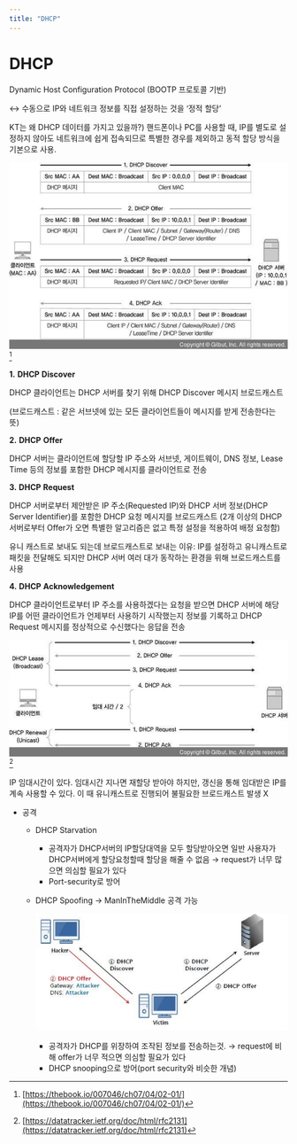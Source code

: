 ```yaml
---
title: "DHCP"
---
```


# DHCP

Dynamic Host Configuration Protocol (BOOTP 프로토콜 기반)

↔ 수동으로 IP와 네트워크 정보를 직접 설정하는 것을 ‘정적 할당’

KT는 왜 DHCP 데이터를 가지고 있을까?) 핸드폰이나 PC를 사용할 때, IP를 별도로 설정하지 않아도 네트워크에 쉽게 접속되므로 특별한 경우를 제외하고 동적 할당 방식을 기본으로 사용.

![Untitled](/assets/DHCP/Untitled.png)[^1]

**1.** **DHCP** **Discover**

DHCP 클라이언트는 DHCP 서버를 찾기 위해 DHCP Discover 메시지 브로드캐스트

(브로드캐스트 : 같은 서브넷에 있는 모든 클라이언트들이 메시지를 받게 전송한다는 뜻)

**2.** **DHCP** **Offer**

DHCP 서버는 클라이언트에 할당할 IP 주소와 서브넷, 게이트웨이, DNS 정보, Lease Time 등의 정보를 포함한 DHCP 메시지를 클라이언트로 전송

**3.** **DHCP** **Request**

DHCP 서버로부터 제안받은 IP 주소(Requested IP)와 DHCP 서버 정보(DHCP Server Identifier)를 포함한 DHCP 요청 메시지를 브로드캐스트 (2개 이상의 DHCP 서버로부터 Offer가 오면 특별한 알고리즘은 없고 특정 설정을 적용하여 배정 요청함)

유니 캐스트로 보내도 되는데 브로드캐스트로 보내는 이유: IP를 설정하고 유니캐스트로 패킷을 전달해도 되지만 DHCP 서버 여러 대가 동작하는 환경을 위해 브로드캐스트를 사용

**4.** **DHCP** **Acknowledgement**

DHCP 클라이언트로부터 IP 주소를 사용하겠다는 요청을 받으면 DHCP 서버에 해당 IP를 어떤 클라이언트가 언제부터 사용하기 시작했는지 정보를 기록하고 DHCP Request 메시지를 정상적으로 수신했다는 응답을 전송

![Untitled](/assets/DHCP/Untitled_1.png)[^2]

IP 임대시간이 있다. 임대시간 지나면 재할당 받아야 하지만, 갱신을 통해 임대받은 IP를 계속 사용할 수 있다. 이 때 유니캐스트로 진행되어 불필요한 브로드캐스트 발생 X

- 공격
    - DHCP Starvation
        - 공격자가 DHCP서버의 IP할당대역을 모두 할당받아오면 일반 사용자가 DHCP서버에게 할당요청할때 할당을 해줄 수 없음 → request가 너무 많으면 의심할 필요가 있다
        - Port-security로 방어
    - DHCP Spoofing → ManInTheMiddle 공격 가능
        
        ![Untitled](/assets/DHCP/Untitled_2.png)
        
        - 공격자가 DHCP를 위장하여 조작된 정보를 전송하는것. → request에 비해 offer가 너무 적으면 의심할 필요가 있다
        - DHCP snooping으로 방어(port security와 비슷한 개념)

[^1]: [https://thebook.io/007046/ch07/04/02-01/](https://thebook.io/007046/ch07/04/02-01/)

[^2]: [https://datatracker.ietf.org/doc/html/rfc2131](https://datatracker.ietf.org/doc/html/rfc2131)